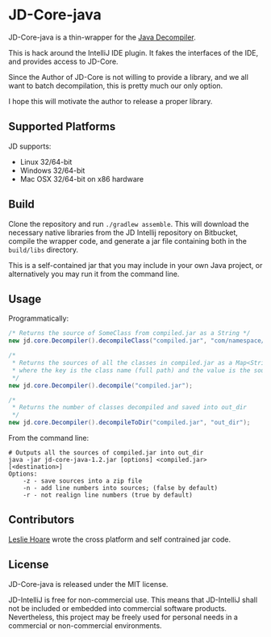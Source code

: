 JD-Core-java
============

JD-Core-java is a thin-wrapper for the [Java Decompiler](http://jd.benow.ca/).

This is hack around the IntelliJ IDE plugin. It fakes the interfaces of the
IDE, and provides access to JD-Core.

Since the Author of JD-Core is not willing to provide a library, and we all want
to batch decompilation, this is pretty much our only option.

I hope this will motivate the author to release a proper library.

Supported Platforms
-------------------

JD supports:

- Linux 32/64-bit
- Windows 32/64-bit
- Mac OSX 32/64-bit on x86 hardware

Build
-----

Clone the repository and run <code>./gradlew assemble</code>.
This will download the necessary native libraries from the JD Intellij
repository on Bitbucket, compile the wrapper code, and generate a jar file
containing both in the <code>build/libs</code> directory.

This is a self-contained jar that you may include in your own Java project, or
alternatively you may run it from the command line.

Usage
------

Programmatically:

```java
/* Returns the source of SomeClass from compiled.jar as a String */
new jd.core.Decompiler().decompileClass("compiled.jar", "com/namespace/SomeClass.class");

/*
 * Returns the sources of all the classes in compiled.jar as a Map<String, String>
 * where the key is the class name (full path) and the value is the source
 */
new jd.core.Decompiler().decompile("compiled.jar");

/*
 * Returns the number of classes decompiled and saved into out_dir
 */
new jd.core.Decompiler().decompileToDir("compiled.jar", "out_dir");
```

From the command line:
```shell
# Outputs all the sources of compiled.jar into out_dir
java -jar jd-core-java-1.2.jar [options] <compiled.jar> [<destination>]
Options:
    -z - save sources into a zip file
    -n - add line numbers into sources; (false by default)
    -r - not realign line numbers (true by default)
```


Contributors
------------

[Leslie Hoare](https://github.com/lesleh) wrote the cross platform and self contrained jar code.

License
-------

JD-Core-java is released under the MIT license.

JD-IntelliJ is free for non-commercial use. This means that JD-IntelliJ shall
not be included or embedded into commercial software products. Nevertheless,
this project may be freely used for personal needs in a commercial or
non-commercial environments.
